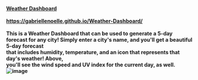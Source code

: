 <b><u>Weather Dashboard</u></i><br/><br/>
https://gabriellenoelle.github.io/Weather-Dashboard/ <br/><br/>
This is a Weather Dashboard that can be used to generate a 5-day forecast for any city! Simply enter a city's name, and you'll get a beautiful 5-day forecast<br/>
that includes humidity, temperature, and an icon that represents that day's weather! Above,<br/>
you'll see the wind speed and UV index for the current day, as well.<br/>
![image](https://user-images.githubusercontent.com/88753098/135785855-0827ae8b-c93b-4d06-9b92-2d2573054c25.png)
